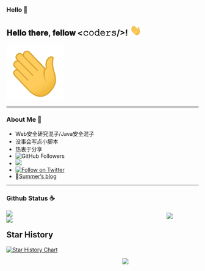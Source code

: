 ### Hello 👋

<h2> 𝐇𝐞𝐥𝐥𝐨 𝐭𝐡𝐞𝐫𝐞, 𝐟𝐞𝐥𝐥𝐨𝐰 <𝚌𝚘𝚍𝚎𝚛𝚜/>! <img src="./Hi.gif" width="30px"></h2>

 <img src="./Hi.gif" width="150px">

---

### About Me &#x1F4E3;

* Web安全研究混子/Java安全混子
* 没事会写点小脚本
* 热衷于分享
* ![GitHub Followers](https://img.shields.io/github/followers/SummerSec.svg?style=social&label=Follow)
* ![](https://visitor-badge.laobi.icu/badge?page_id=SummerSec.SummerSec)
* [![Follow on Twitter](https://img.shields.io/twitter/follow/SecSummers.svg)](https://twitter.com/intent/follow?screen_name=SecSummers)
* :book:[Summer‘s blog](https://summersec.github.io/BlogParpers)



---

### Github Status :coffee:


<img align='left' src="https://github-readme-stats.vercel.app/api?username=summersec&count_private=true&show_icons=true" width="420">
<img align='left' src="https://github-readme-stats.vercel.app/api/top-langs/?username=summersec&layout=compact" width="350" >


<img align='Middle' src="https://metrics.lecoq.io/summersec?template=classic&base.header=0&base.activity=0&base.community=0&base.repositories=0&base.metadata=0&isocalendar=1&isocalendar.duration=full-year&config.timezone=Asia%2FShanghai" width="500">


## Star History

[![Star History Chart](https://api.star-history.com/svg?repos=summersec/AgentInjectTool,summersec/spatool,SummerSec/learning-codeql,SummerSec/ShiroAttack2,SummerSec/Static-Analysis,SummerSec/JavaLearnVulnerability,SummerSec/WebToolsCollections,SummerSec/Loader,summersec/lookupinterface,summersec/BurpBountyProfiles,summersec/BypassSuper,0x727/SpringBootExploit,SummerSec/BlogPapers&type=Date)](https://star-history.com/#summersec/AgentInjectTool&summersec/spatool&SummerSec/learning-codeql&SummerSec/ShiroAttack2&SummerSec/Static-Analysis&SummerSec/JavaLearnVulnerability&SummerSec/WebToolsCollections&SummerSec/Loader&summersec/lookupinterface&summersec/BurpBountyProfiles&summersec/BypassSuper&summersec/BlogParpers&SummerSec/BlogPapers&Date)






<img align='Right' src="https://profile-counter.glitch.me/summersec/count.svg" width="200">
